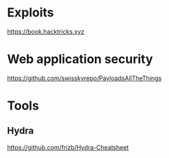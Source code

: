 # Exploits
https://book.hacktricks.xyz

# Web application security
https://github.com/swisskyrepo/PayloadsAllTheThings

# Tools

## Hydra
https://github.com/frizb/Hydra-Cheatsheet